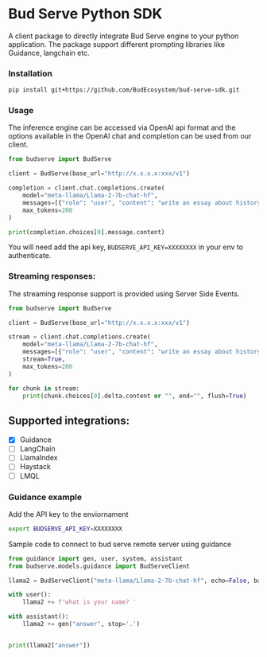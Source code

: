 # Bud Serve Python SDK

A client package to directly integrate Bud Serve engine to your python application. The package support different prompting libraries like Guidance, langchain etc.

### Installation

```bash
pip install git+https://github.com/BudEcosystem/bud-serve-sdk.git
```

### Usage

The inference engine can be accessed via OpenAI api format and the options available in the OpenAI chat and completion can be used from our client.

```python
from budserve import BudServe

client = BudServe(base_url="http://x.x.x.x:xxx/v1")

completion = client.chat.completions.create(
    model="meta-llama/Llama-2-7b-chat-hf",
    messages=[{"role": "user", "content": "write an essay about history of cricket"}],
    max_tokens=200
)

print(completion.choices[0].message.content)
```
You will need add the api key, `BUDSERVE_API_KEY=XXXXXXXX` in your env to authenticate.


### Streaming responses:

The streaming response support is provided using Server Side Events.

```python
from budserve import BudServe

client = BudServe(base_url="http://x.x.x.x:xxx/v1")

stream = client.chat.completions.create(
    model="meta-llama/Llama-2-7b-chat-hf",
    messages=[{"role": "user", "content": "write an essay about history of cricket"}],
    stream=True,
    max_tokens=200
)

for chunk in stream:
    print(chunk.choices[0].delta.content or "", end="", flush=True)
```



## Supported integrations:

- [X] Guidance
- [ ] LangChain
- [ ] LlamaIndex
- [ ] Haystack
- [ ] LMQL

### Guidance example

Add the API key to the enviornament

```bash
export BUDSERVE_API_KEY=XXXXXXXX
```
Sample code to connect to bud serve remote server using guidance

```python
from guidance import gen, user, system, assistant
from budserve.models.guidance import BudServeClient

llama2 = BudServeClient("meta-llama/Llama-2-7b-chat-hf", echo=False, base_url="http://localhost9000/v1")

with user():
    llama2 += f'what is your name? '

with assistant():
    llama2 += gen("answer", stop='.')


print(llama2["answer"])

```